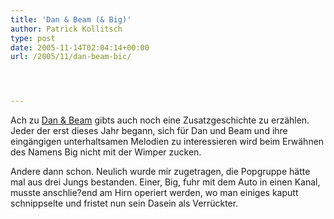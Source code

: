 ```yaml
---
title: 'Dan & Beam (& Big)'
author: Patrick Kollitsch
type: post
date: 2005-11-14T02:04:14+00:00
url: /2005/11/dan-beam-bic/




---
```

Ach zu [Dan & Beam][1] gibts auch noch eine Zusatzgeschichte zu erzählen. Jeder der erst dieses Jahr begann, sich für Dan und Beam und ihre eingängigen unterhaltsamen Melodien zu interessieren wird beim Erwähnen des Namens Big nicht mit der Wimper zucken. 

Andere dann schon. Neulich wurde mir zugetragen, die Popgruppe hätte mal aus drei Jungs bestanden. Einer, Big, fuhr mit dem Auto in einen Kanal, musste anschlie?end am Hirn operiert werden, wo man einiges kaputt schnippselte und fristet nun sein Dasein als Verrückter.

 [1]: http://www.ethaicd.com/show.php?pid=17565